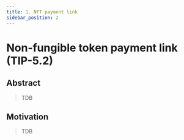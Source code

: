 ```yaml
---
title: 1. NFT payment link
sidebar_position: 2
---
```


# Non-fungible token payment link (TIP-5.2)

## Abstract

> TDB

## Motivation

> TDB
